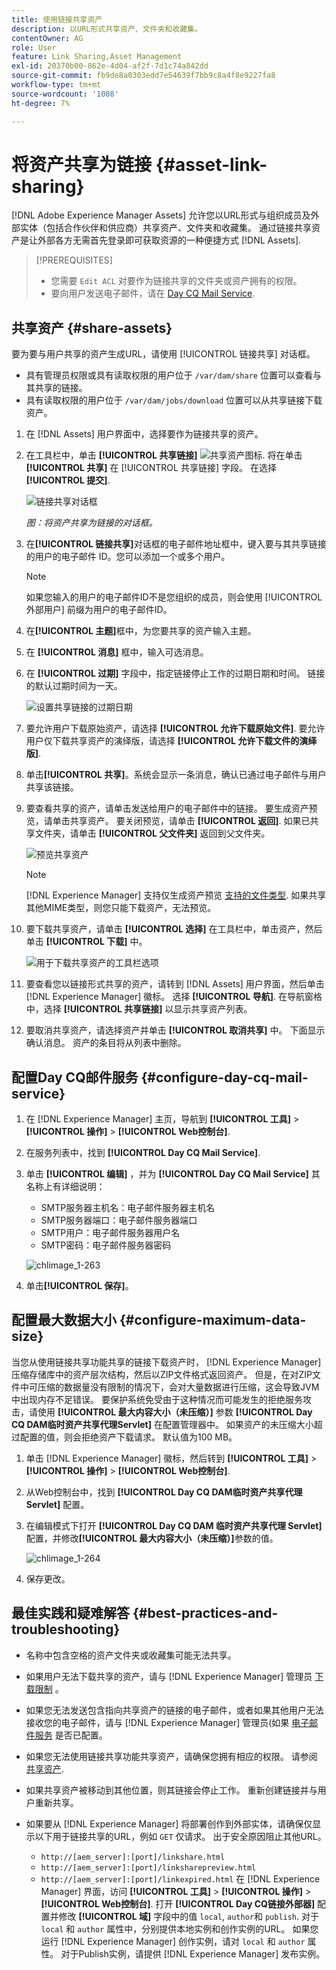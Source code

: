 ```yaml
---
title: 使用链接共享资产
description: 以URL形式共享资产、文件夹和收藏集。
contentOwner: AG
role: User
feature: Link Sharing,Asset Management
exl-id: 20370b00-862e-4d04-af2f-7d1c74a842dd
source-git-commit: fb9de8a0303edd7e54639f7bb9c8a4f8e9227fa8
workflow-type: tm+mt
source-wordcount: '1008'
ht-degree: 7%

---
```


# 将资产共享为链接 {#asset-link-sharing}

[!DNL Adobe Experience Manager Assets] 允许您以URL形式与组织成员及外部实体（包括合作伙伴和供应商）共享资产、文件夹和收藏集。 通过链接共享资产是让外部各方无需首先登录即可获取资源的一种便捷方式 [!DNL Assets].

>[!PREREQUISITES]
>
>* 您需要 `Edit ACL` 对要作为链接共享的文件夹或资产拥有的权限。
>* 要向用户发送电子邮件，请在 [Day CQ Mail Service](#configmailservice).


## 共享资产 {#share-assets}

要为要与用户共享的资产生成URL，请使用 [!UICONTROL 链接共享] 对话框。

* 具有管理员权限或具有读取权限的用户位于 `/var/dam/share` 位置可以查看与其共享的链接。
* 具有读取权限的用户位于 `/var/dam/jobs/download` 位置可以从共享链接下载资产。

1. 在 [!DNL Assets] 用户界面中，选择要作为链接共享的资产。

1. 在工具栏中，单击 **[!UICONTROL 共享链接]** ![共享资产图标](assets/do-not-localize/assets_share.png). 将在单击 **[!UICONTROL 共享]** 在 [!UICONTROL 共享链接] 字段。 在选择 **[!UICONTROL 提交]**.

   ![链接共享对话框](assets/share-assets-as-link.png)

   *图：将资产共享为链接的对话框。*

1. 在&#x200B;**[!UICONTROL 链接共享]**&#x200B;对话框的电子邮件地址框中，键入要与其共享链接的用户的电子邮件 ID。您可以添加一个或多个用户。

   >[!NOTE]
   >
   >如果您输入的用户的电子邮件ID不是您组织的成员，则会使用 [!UICONTROL 外部用户] 前缀为用户的电子邮件ID。

1. 在&#x200B;**[!UICONTROL 主题]**&#x200B;框中，为您要共享的资产输入主题。

1. 在 **[!UICONTROL 消息]** 框中，输入可选消息。

1. 在 **[!UICONTROL 过期]** 字段中，指定链接停止工作的过期日期和时间。 链接的默认过期时间为一天。

   ![设置共享链接的过期日期](assets/Set-shared-link-expiration.png)

1. 要允许用户下载原始资产，请选择 **[!UICONTROL 允许下载原始文件]**. 要允许用户仅下载共享资产的演绎版，请选择 **[!UICONTROL 允许下载文件的演绎版]**.

1. 单击&#x200B;**[!UICONTROL 共享]**。系统会显示一条消息，确认已通过电子邮件与用户共享该链接。

1. 要查看共享的资产，请单击发送给用户的电子邮件中的链接。 要生成资产预览，请单击共享资产。 要关闭预览，请单击 **[!UICONTROL 返回]**. 如果已共享文件夹，请单击 **[!UICONTROL 父文件夹]** 返回到父文件夹。

   ![预览共享资产](assets/chlimage_1-546.png)

   >[!NOTE]
   >
   >[!DNL Experience Manager] 支持仅生成资产预览 [支持的文件类型](/help/assets/assets-formats.md). 如果共享其他MIME类型，则您只能下载资产，无法预览。

1. 要下载共享资产，请单击 **[!UICONTROL 选择]** 在工具栏中，单击资产，然后单击 **[!UICONTROL 下载]** 中。

   ![用于下载共享资产的工具栏选项](assets/chlimage_1-547.png)

1. 要查看您以链接形式共享的资产，请转到 [!DNL Assets] 用户界面，然后单击 [!DNL Experience Manager] 徽标。 选择 **[!UICONTROL 导航]**. 在导航窗格中，选择 **[!UICONTROL 共享链接]** 以显示共享资产列表。

1. 要取消共享资产，请选择资产并单击 **[!UICONTROL 取消共享]** 中。 下面显示确认消息。 资产的条目将从列表中删除。

## 配置Day CQ邮件服务 {#configure-day-cq-mail-service}

1. 在 [!DNL Experience Manager] 主页，导航到 **[!UICONTROL 工具]** > **[!UICONTROL 操作]** > **[!UICONTROL Web控制台]**.
1. 在服务列表中，找到 **[!UICONTROL Day CQ Mail Service]**.
1. 单击 **[!UICONTROL 编辑]** ，并为 **[!UICONTROL Day CQ Mail Service]** 其名称上有详细说明：

   * SMTP服务器主机名：电子邮件服务器主机名
   * SMTP服务器端口：电子邮件服务器端口
   * SMTP用户：电子邮件服务器用户名
   * SMTP密码：电子邮件服务器密码

   ![chlimage_1-263](assets/chlimage_1-548.png)

1. 单击&#x200B;**[!UICONTROL 保存]**。

## 配置最大数据大小 {#configure-maximum-data-size}

当您从使用链接共享功能共享的链接下载资产时， [!DNL Experience Manager] 压缩存储库中的资产层次结构，然后以ZIP文件格式返回资产。 但是，在对ZIP文件中可压缩的数据量没有限制的情况下，会对大量数据进行压缩，这会导致JVM中出现内存不足错误。 要保护系统免受由于这种情况而可能发生的拒绝服务攻击，请使用 **[!UICONTROL 最大内容大小（未压缩）]** 参数 **[!UICONTROL Day CQ DAM临时资产共享代理Servlet]** 在配置管理器中。 如果资产的未压缩大小超过配置的值，则会拒绝资产下载请求。 默认值为100 MB。

1. 单击 [!DNL Experience Manager] 徽标，然后转到 **[!UICONTROL 工具]** > **[!UICONTROL 操作]** > **[!UICONTROL Web控制台]**.
1. 从Web控制台中，找到 **[!UICONTROL Day CQ DAM临时资产共享代理Servlet]** 配置。
1. 在编辑模式下打开 **[!UICONTROL Day CQ DAM 临时资产共享代理 Servlet]** 配置，并修改&#x200B;**[!UICONTROL 最大内容大小（未压缩）]**&#x200B;参数的值。

   ![chlimage_1-264](assets/chlimage_1-549.png)

1. 保存更改。

## 最佳实践和疑难解答 {#best-practices-and-troubleshooting}

* 名称中包含空格的资产文件夹或收藏集可能无法共享。
* 如果用户无法下载共享的资产，请与 [!DNL Experience Manager] 管理员 [下载限制](#configure-maximum-data-size) 。
* 如果您无法发送包含指向共享资产的链接的电子邮件，或者如果其他用户无法接收您的电子邮件，请与 [!DNL Experience Manager] 管理员(如果 [电子邮件服务](#configure-day-cq-mail-service) 是否已配置。
* 如果您无法使用链接共享功能共享资产，请确保您拥有相应的权限。 请参阅 [共享资产](#share-assets).
* 如果共享资产被移动到其他位置，则其链接会停止工作。 重新创建链接并与用户重新共享。

* 如果要从 [!DNL Experience Manager] 将部署创作到外部实体，请确保仅显示以下用于链接共享的URL，例如 `GET` 仅请求。 出于安全原因阻止其他URL。

   * `http://[aem_server]:[port]/linkshare.html`
   * `http://[aem_server]:[port]/linksharepreview.html`
   * `http://[aem_server]:[port]/linkexpired.html`
   在 [!DNL Experience Manager] 界面，访问 **[!UICONTROL 工具]** > **[!UICONTROL 操作]** > **[!UICONTROL Web控制台]**. 打开 **[!UICONTROL Day CQ链接外部器]** 配置并修改 **[!UICONTROL 域]** 字段中的值 `local`, `author`和 `publish`. 对于 `local` 和 `author` 属性中，分别提供本地实例和创作实例的URL。 如果您运行 [!DNL Experience Manager] 创作实例，请对 `local` 和 `author` 属性。 对于Publish实例，请提供 [!DNL Experience Manager] 发布实例。
